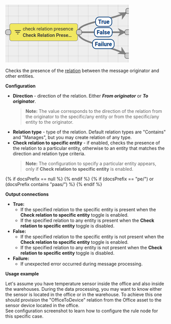![image](/images/user-guide/rule-engine-2-0/nodes/filter-nodes/check-relation-presence-node.png)

Checks the presence of the [relation](/docs/{{docsPrefix}}user-guide/entities-and-relations/#relations) between the message originator and other entities.

**Configuration**

* **Direction** - direction of the relation. Either **_From originator_** or **_To originator_**.
  > **Note:** The value corresponds to the direction of the relation from the originator to the specific/any entity or from the specific/any entity to the originator.
* **Relation type** - type of the relation. Default relation types are "Contains" and "Manages", but you may create relation of any type.
* **Check relation to specific entity** - if enabled, checks the presence of the relation to a particular entity, otherwise to an entity that matches the direction and relation type criteria.
  > **Note:** The configuration to specify a particular entity appears, only if **Check relation to specific entity** is enabled.

{% if docsPrefix == null %}
<object width="70%" data="/images/user-guide/rule-engine-2-0/nodes/filter-nodes/check-relation-configuration-2-ce.png"></object>
{% endif %}
{% if (docsPrefix == "pe/") or (docsPrefix contains "paas/") %}
<object width="70%" data="/images/user-guide/rule-engine-2-0/nodes/filter-nodes/check-relation-configuration-2-pe.png"></object>
{% endif %}

**Output connections**
* **True:**
  * If the specified relation to the specific entity is present when the **Check relation to specific entity** toggle is enabled.
  * If the specified relation to any entity is present when the **Check relation to specific entity** toggle is disabled.
* **False:**
  * If the specified relation to the specific entity is not present when the **Check relation to specific entity** toggle is enabled.
  * If the specified relation to any entity is not present when the **Check relation to specific entity** toggle is disabled.
* **Failure:**
  * If unexpected error occurred during message processing.

**Usage example**

Let's assume you have temperature sensor inside the office and also inside the warehouses.
During the data processing, you may want to know either the sensor is located in the office or in the warehouse.
To achieve this one should provision the "OfficeToDevice" relation from the Office asset to the sensor device located in the office.  
See configuration screenshot to learn how to configure the rule node for this specific case.
